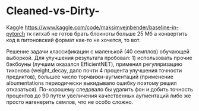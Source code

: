 # Cleaned-vs-Dirty-
Kaggle
https://www.kaggle.com/code/maksimvejnbender/baseline-in-pytorch тк гитхаб не готов брать блокноты больше 25 Мб а конвертить код в питоновский формат как-то не хочется, то вот.

Решение задачи классификации с маленькой (40 семплов) обучающей выборкой. Для улучшения результата пробовал: 1) использовать прочие бэкбоуны (лучшим оказался EfficientNET), применил регуляризацию тихонова (weight_decay, дало почти 4 процента улучшения точности предиктов), большее число торчвижн-аугментаций (применение albumentations периодически выкидывало ошибку поэтому решил отказаться). По-хорошему следовало бы удалить фон и добить точность процентов до 90 путем увеличения качественных аугментаций либо же просто нагенерить семлов, что не особо сложно.
